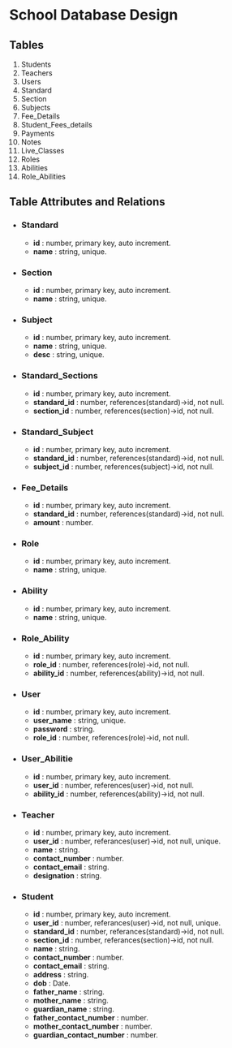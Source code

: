 # School Database Design

## Tables

1. Students
2. Teachers
3. Users
4. Standard
5. Section
6. Subjects
7. Fee_Details
8. Student_Fees_details
9. Payments
10. Notes
11. Live_Classes
12. Roles
13. Abilities
14. Role_Abilities


## Table Attributes and Relations

* ### Standard
    - **id** : number, primary key, auto increment.
    - **name** : string, unique.

* ### Section
    - **id** : number, primary key, auto increment.
    - **name** : string, unique.

* ### Subject
    - **id** : number, primary key, auto increment.
    - **name** : string, unique.
    - **desc** : string, unique.

* ### Standard_Sections
    - **id** : number, primary key, auto increment.
    - **standard_id** : number, references(standard)->id, not null.
    - **section_id** : number, references(section)->id, not null.

* ### Standard_Subject
    - **id** : number, primary key, auto increment.
    - **standard_id** : number, references(standard)->id, not null.
    - **subject_id** : number, references(subject)->id, not null.

* ### Fee_Details
    - **id** : number, primary key, auto increment.
    - **standard_id** : number, references(standard)->id, not null.
    - **amount** : number.

* ### Role
    - **id** : number, primary key, auto increment.
    - **name** : string, unique.

* ### Ability
    - **id** : number, primary key, auto increment.
    - **name** : string, unique.

* ### Role_Ability
    - **id** : number, primary key, auto increment.
    - **role_id** : number, references(role)->id, not null.
    - **ability_id** : number, references(ability)->id, not null.

* ### User
    - **id** : number, primary key, auto increment.
    - **user_name** : string, unique.
    - **password** : string.
    - **role_id** : number, references(role)->id, not null.

* ### User_Abilitie
    - **id** : number, primary key, auto increment.
    - **user_id** : number, references(user)->id, not null.
    - **ability_id** : number, references(ability)->id, not null.

* ### Teacher
    - **id** : number, primary key, auto increment.
    - **user_id** : number, referances(user)->id, not null, unique.
    - **name** : string.
    - **contact_number** : number.
    - **contact_email** : string.
    - **designation** : string.

* ### Student
    - **id** : number, primary key, auto increment.
    - **user_id** : number, referances(user)->id, not null, unique.
    - **standard_id** : number, referances(standard)->id, not null.
    - **section_id** : number, referances(section)->id, not null.
    - **name** : string.
    - **contact_number** : number.
    - **contact_email** : string.
    - **address** : string.
    - **dob** : Date.
    - **father_name** : string.
    - **mother_name** : string.
    - **guardian_name** : string.
    - **father_contact_number** : number.
    - **mother_contact_number** : number.
    - **guardian_contact_number** : number.